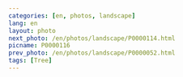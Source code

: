 ```yaml
---
categories: [en, photos, landscape]
lang: en
layout: photo
next_photo: /en/photos/landscape/P0000114.html
picname: P0000116
prev_photo: /en/photos/landscape/P0000052.html
tags: [Tree]
---
```

